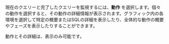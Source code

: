 現在のクエリーと完了したクエリーを監視するには、**動作** を選択します。個々の動作を選択すると、その動作の詳細情報が表示されます。グラフィック内の各環境を選択して特定の概要またはSQLの詳細を表示したり、全体的な動作の概要やフェーズを表示したりすることができます。

動作とその詳細は、表示のみ可能です。
